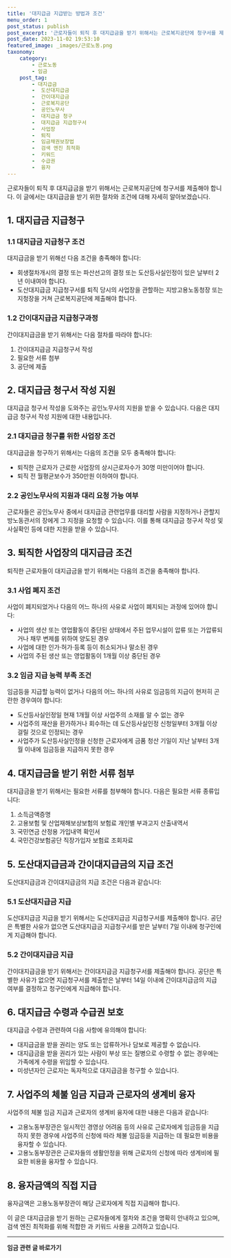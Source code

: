 ```yaml
---
title: '대지급금 지급받는 방법과 조건'
menu_order: 1
post_status: publish
post_excerpt: '근로자들이 퇴직 후 대지급금을 받기 위해서는 근로복지공단에 청구서를 제출해야 합니다. 이 글에서는 대지급금을 받기 위한 절차와 조건에 대해 자세히 알아보겠습니다.'
post_date: 2023-11-02 19:53:10
featured_image: _images/근로노동.png
taxonomy:
    category:
        - 근로노동
        - 임금
    post_tag:
        - 대지급금
        -  도산대지급금
        -  간이대지급금
        -  근로복지공단
        -  공인노무사
        -  대지급금 청구
        -  대지급금 지급청구서
        -  사업장
        -  퇴직
        -  임금채권보장법
        -  검색 엔진 최적화
        -  키워드
        -  수급권
        -  융자
---
```



근로자들이 퇴직 후 대지급금을 받기 위해서는 근로복지공단에 청구서를 제출해야 합니다. 이 글에서는 대지급금을 받기 위한 절차와 조건에 대해 자세히 알아보겠습니다.

## 1. 대지급금 지급청구

### 1.1 대지급금 지급청구 조건

대지급금을 받기 위해선 다음 조건을 충족해야 합니다:

- 회생절차개시의 결정 또는 파산선고의 결정 또는 도산등사실인정이 있은 날부터 2년 이내여야 합니다.
- 도산대지급금 지급청구서를 퇴직 당시의 사업장을 관할하는 지방고용노동청장 또는 지청장을 거쳐 근로복지공단에 제출해야 합니다.

### 1.2 간이대지급금 지급청구과정

간이대지급금을 받기 위해서는 다음 절차를 따라야 합니다:

1. 간이대지급금 지급청구서 작성
2. 필요한 서류 첨부
3. 공단에 제출

## 2. 대지급금 청구서 작성 지원

대지급금 청구서 작성을 도와주는 공인노무사의 지원을 받을 수 있습니다. 다음은 대지급금 청구서 작성 지원에 대한 내용입니다.

### 2.1 대지급금 청구를 위한 사업장 조건

대지급금을 청구하기 위해서는 다음의 조건을 모두 충족해야 합니다:

- 퇴직한 근로자가 근로한 사업장의 상시근로자수가 30명 미만이어야 합니다.
- 퇴직 전 월평균보수가 350만원 이하여야 합니다.

### 2.2 공인노무사의 지원과 대리 요청 가능 여부

근로자들은 공인노무사 중에서 대지급금 관련업무를 대리할 사람을 지정하거나 관할지방노동관서의 장에게 그 지정을 요청할 수 있습니다. 이를 통해 대지급금 청구서 작성 및 사실확인 등에 대한 지원을 받을 수 있습니다.

## 3. 퇴직한 사업장의 대지급금 조건

퇴직한 근로자들이 대지급금을 받기 위해서는 다음의 조건을 충족해야 합니다.

### 3.1 사업 폐지 조건

사업이 폐지되었거나 다음의 어느 하나의 사유로 사업이 폐지되는 과정에 있어야 합니다:

- 사업의 생산 또는 영업활동이 중단된 상태에서 주된 업무시설이 압류 또는 가압류되거나 채무 변제를 위하여 양도된 경우
- 사업에 대한 인가·허가·등록 등이 취소되거나 말소된 경우
- 사업의 주된 생산 또는 영업활동이 1개월 이상 중단된 경우

### 3.2 임금 지급 능력 부족 조건

임금등을 지급할 능력이 없거나 다음의 어느 하나의 사유로 임금등의 지급이 현저히 곤란한 경우여야 합니다:

- 도산등사실인정일 현재 1개월 이상 사업주의 소재를 알 수 없는 경우
- 사업주의 재산을 환가하거나 회수하는 데 도산등사실인정 신청일부터 3개월 이상 걸릴 것으로 인정되는 경우
- 사업주가 도산등사실인정을 신청한 근로자에게 금품 청산 기일이 지난 날부터 3개월 이내에 임금등을 지급하지 못한 경우

## 4. 대지급금을 받기 위한 서류 첨부

대지급금을 받기 위해서는 필요한 서류를 첨부해야 합니다. 다음은 필요한 서류 종류입니다:

1. 소득금액증명
2. 고용보험 및 산업재해보상보험의 보험료 개인별 부과고지 산출내역서
3. 국민연금 산정용 가입내역 확인서
4. 국민건강보험공단 직장가입자 보험료 조회자료

## 5. 도산대지급금과 간이대지급금의 지급 조건

도산대지급금과 간이대지급금의 지급 조건은 다음과 같습니다:

### 5.1 도산대지급금 지급

도산대지급금 지급을 받기 위해서는 도산대지급금 지급청구서를 제출해야 합니다. 공단은 특별한 사유가 없으면 도산대지급금 지급청구서를 받은 날부터 7일 이내에 청구인에게 지급해야 합니다.

### 5.2 간이대지급금 지급

간이대지급금을 받기 위해서는 간이대지급금 지급청구서를 제출해야 합니다. 공단은 특별한 사유가 없으면 지급청구서를 제출받은 날부터 14일 이내에 간이대지급금의 지급 여부를 결정하고 청구인에게 지급해야 합니다.

## 6. 대지급금 수령과 수급권 보호

대지급금 수령과 관련하여 다음 사항에 유의해야 합니다:

- 대지급금을 받을 권리는 양도 또는 압류하거나 담보로 제공할 수 없습니다.
- 대지급금을 받을 권리가 있는 사람이 부상 또는 질병으로 수령할 수 없는 경우에는 가족에게 수령을 위임할 수 있습니다.
- 미성년자인 근로자는 독자적으로 대지급금을 청구할 수 있습니다.

## 7. 사업주의 체불 임금 지급과 근로자의 생계비 융자

사업주의 체불 임금 지급과 근로자의 생계비 융자에 대한 내용은 다음과 같습니다:

- 고용노동부장관은 일시적인 경영상 어려움 등의 사유로 근로자에게 임금등을 지급하지 못한 경우에 사업주의 신청에 따라 체불 임금등을 지급하는 데 필요한 비용을 융자할 수 있습니다.
- 고용노동부장관은 근로자들의 생활안정을 위해 근로자의 신청에 따라 생계비에 필요한 비용을 융자할 수 있습니다.

## 8. 융자금액의 직접 지급

융자금액은 고용노동부장관이 해당 근로자에게 직접 지급해야 합니다.

이 글은 대지급금을 받기 원하는 근로자들에게 절차와 조건을 명확히 안내하고 있으며, 검색 엔진 최적화를 위해 적합한  과 키워드 사용을 고려하고 있습니다.
<!-- wp:separator -->
<hr class="wp-block-separator has-alpha-channel-opacity"/>
<!-- /wp:separator -->

<!-- wp:group {"backgroundColor":"base","layout":{"type":"constrained"}} -->
<div class="wp-block-group has-base-background-color has-background"><!-- wp:paragraph {"align":"center","fontSize":"medium"} -->
<p class="has-text-align-center has-large-font-size"><strong>임금 관련 글 바로가기</strong></p>
<!-- /wp:paragraph -->


<!-- wp:latest-posts
{"categories":[{"id":11225,"count":19,"description":"","link":"https://uknowlaw.com/category/%ec%9e%84%ea%b8%88/","name":"임금","slug":"임금","taxonomy":"category","parent":0,"meta":[],"_links":{"self":[{"href":"https://uknowlaw.com/wp-json/wp/v2/categories/11225"}],"collection":[{"href":"https://uknowlaw.com/wp-json/wp/v2/categories"}],"about":[{"href":"https://uknowlaw.com/wp-json/wp/v2/taxonomies/category"}],"wp:post_type":[{"href":"https://uknowlaw.com/wp-json/wp/v2/posts?categories=11225"}],"curies":[{"name":"wp","href":"https://api.w.org/{rel}","templated":true}]}}],"postsToShow":100,"excerptLength":28,"postLayout":"grid","columns":2,"featuredImageAlign":"left","featuredImageSizeSlug":"large","fontSize":"medium"} /--></div>
<!-- /wp:group -->
